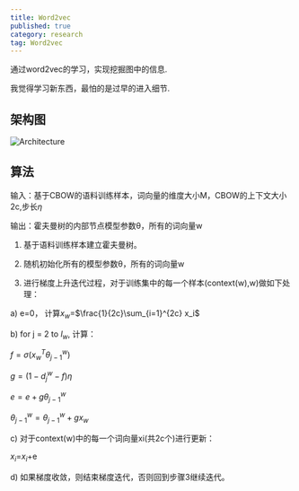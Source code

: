 ```yaml
---
title: Word2vec
published: true
category: research
tag: Word2vec 
---
```


通过word2vec的学习，实现挖掘图中的信息.

我觉得学习新东西，最怕的是过早的进入细节.

## 架构图

![Architecture](http://plusnet.cn/assets/include/cbow.png)

## 算法

输入：基于CBOW的语料训练样本，词向量的维度大小M，CBOW的上下文大小2c,步长$\eta$

输出：霍夫曼树的内部节点模型参数θ，所有的词向量w

1. 基于语料训练样本建立霍夫曼树。

2. 随机初始化所有的模型参数θ，所有的词向量w

3. 进行梯度上升迭代过程，对于训练集中的每一个样本(context(w),w)做如下处理：

a)  e=0， 计算$x_w$=$\frac{1}{2c}\sum_{i=1}^{2c} x_i$

b)  for j = 2 to $l_w$, 计算：

$f=\sigma(x_w^T θ_{j−1}^{w})$

$g=(1−d_j^w−f)η$ 

$e=e+gθ_{j−1}^{w}$

$θ_{j−1}^{w}=θ_{j−1}^{w}+gx_w$

c) 对于context(w)中的每一个词向量xi(共2c个)进行更新：

$x_i$=$x_i$+e

d) 如果梯度收敛，则结束梯度迭代，否则回到步骤3继续迭代。